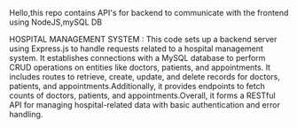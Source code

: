 Hello,this repo contains API's for backend to communicate with the frontend using NodeJS,mySQL DB

HOSPITAL MANAGEMENT SYSTEM :
This code sets up a backend server using Express.js to handle requests related to a hospital management system. It establishes connections with a MySQL database to perform CRUD operations on entities like doctors, patients, and appointments. It includes routes to retrieve, create, update, and delete records for doctors, patients, and appointments.Additionally, it provides endpoints to fetch counts of doctors, patients, and appointments.Overall, it forms a RESTful API for managing hospital-related data with basic authentication and error handling.
